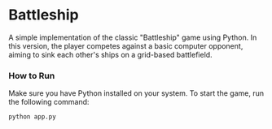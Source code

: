 # Battleship
A simple implementation of the classic "Battleship" game using Python. In this version, the player competes against a basic computer opponent, aiming to sink each other's ships on a grid-based battlefield.

### How to Run
Make sure you have Python installed on your system. To start the game, run the following command:

```
python app.py
```